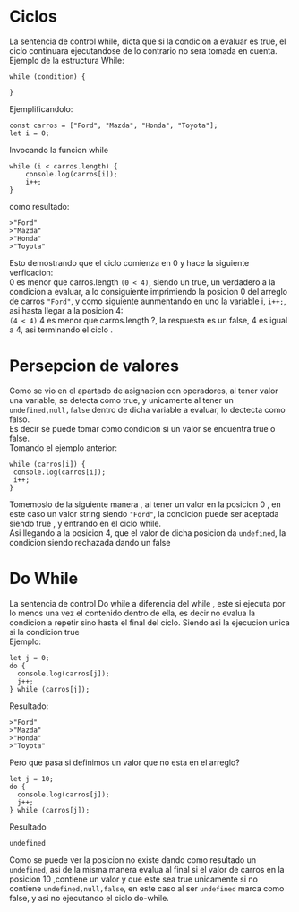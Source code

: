 # Ciclos

La sentencia de control while, dicta que si la condicion a evaluar es true, el ciclo continuara ejecutandose de lo contrario no sera tomada en cuenta.  
Ejemplo de la estructura
While:

```
while (condition) {

}
```

Ejemplificandolo:

```
const carros = ["Ford", "Mazda", "Honda", "Toyota"];
let i = 0;
```

Invocando la funcion while

```
while (i < carros.length) {
    console.log(carros[i]);
    i++;
}
```

como resultado:

```
>"Ford"
>"Mazda"
>"Honda"
>"Toyota"
```

Esto demostrando que el ciclo comienza en 0 y hace la siguiente verficacion:  
 0 es menor que carros.length `(0 < 4)`, siendo un true, un verdadero a la condicion a evaluar, a lo consiguiente imprimiendo la posicion 0 del arreglo de carros `"Ford"`, y como siguiente aunmentando en uno la variable i, `i++;`, asi hasta llegar a la posicion 4:  
 `(4 < 4)` 4 es menor que carros.length ?, la respuesta es un false, 4 es igual a 4, asi terminando el ciclo .

# Persepcion de valores

Como se vio en el apartado de asignacion con operadores, al tener valor una variable, se detecta como true, y unicamente al tener un `undefined,null,false` dentro de dicha variable a evaluar, lo dectecta como falso.  
 Es decir se puede tomar como condicion si un valor se encuentra true o false.  
 Tomando el ejemplo anterior:

```
while (carros[i]) {
 console.log(carros[i]);
 i++;
}
```
Tomemoslo de la siguiente manera , al tener un valor en la posicion 0 , en este caso un valor string siendo `"Ford"`, la condicion puede ser aceptada siendo true , y entrando en el ciclo while.  
Asi llegando a la posicion 4, que el valor de dicha posicion da `undefined`, la condicion siendo rechazada dando un false
# Do While
La sentencia de control Do while a diferencia del while , este si ejecuta por lo menos una vez el contenido dentro de ella, es decir no evalua la condicion a repetir sino hasta el final del ciclo. Siendo asi la ejecucion unica si la condicion true  
Ejemplo:
```
let j = 0;
do {
  console.log(carros[j]);
  j++;
} while (carros[j]);

```
Resultado:
```
>"Ford"
>"Mazda"
>"Honda"
>"Toyota"
```
Pero que pasa si definimos un valor que no esta en el arreglo?
```
let j = 10;
do {
  console.log(carros[j]);
  j++;
} while (carros[j]);
```
Resultado
```
undefined
``` 
Como se puede ver la posicion no existe dando como resultado un `undefined`, asi de la misma manera evalua al final si el valor de carros en la posicion 10 ,contiene un valor y que este sea true unicamente si no contiene `undefined,null,false`, en este caso al ser `undefined` marca como false, y asi no ejecutando el ciclo do-while.